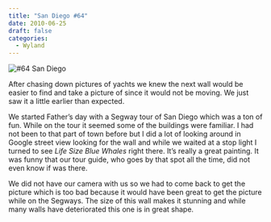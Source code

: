 ```yaml
---
title: "San Diego #64"
date: 2010-06-25
draft: false
categories:
  - Wyland
---
```

![#64 San Diego](../images/64-sandiego.jpg)

After chasing down pictures of yachts we knew the next wall would be easier to find and take a picture of since it would not be moving. We just saw it a little earlier than expected.

We started Father’s day with a Segway tour of San Diego which was a ton of fun. While on the tour it seemed some of the buildings were familiar. I had not been to that part of town before but I did a lot of looking around in Google street view looking for the wall and while we waited at a stop light I turned to see _Life Size Blue Whales_ right there. It’s really a great painting. It was funny that our tour guide, who goes by that spot all the time, did not even know if was there.

We did not have our camera with us so we had to come back to get the picture which is too bad because it would have been great to get the picture while on the Segways. The size of this wall makes it stunning and while many walls have deteriorated this one is in great shape.
